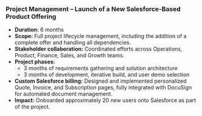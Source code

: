 <section>
  <h3>Project Management – Launch of a New Salesforce-Based Product Offering</h3>
  <ul>
    <li>
      <strong>Duration:</strong> 6 months
    </li>
    <li>
      <strong>Scope:</strong> Full project lifecycle management, including the addition of a complete offer and handling all dependencies.
    </li>
    <li>
      <strong>Stakeholder collaboration:</strong> Coordinated efforts across Operations, Product, Finance, Sales, and Growth teams.
    </li>
    <li>
      <strong>Project phases:</strong> 
      <ul>
        <li>3 months of requirements gathering and solution architecture</li>
        <li>3 months of development, iterative build, and user demo selection</li>
      </ul>
    </li>
    <li>
      <strong>Custom Salesforce billing:</strong> Designed and implemented personalized Quote, Invoice, and Subscription pages, fully integrated with DocuSign for automated document management.
    </li>
    <li>
      <strong>Impact:</strong> Onboarded approximately 20 new users onto Salesforce as part of the project.
    </li>
  </ul>
</section>
